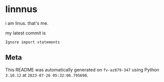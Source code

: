 # linnnus

i am linus. that's me.

my latest commit is

```
Ignore import statements
```

## Meta

This README was automatically generated on `fv-az879-347` using Python
`3.10.12` at `2023-07-26 05:32:06.795690`.

